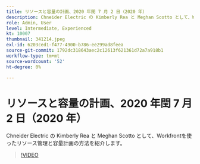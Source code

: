 ```yaml
---
title: リソースと容量の計画、2020 年閏 7 月 2 日（2020 年）
description: Chneider Electric の Kimberly Rea と Meghan Scotto として、Workfrontを使ったリソース管理と容量計画の方法を紹介します。
role: Admin, User
level: Intermediate, Experienced
kt: 10007
thumbnail: 341214.jpeg
exl-id: 6203ced1-f477-4900-b786-ee299ad8feea
source-git-commit: 1792dc318643aec2c12613f621361d72a7a918b1
workflow-type: tm+mt
source-wordcount: '52'
ht-degree: 0%

---
```


# リソースと容量の計画、2020 年閏 7 月 2 日（2020 年）

Chneider Electric の Kimberly Rea と Meghan Scotto として、Workfrontを使ったリソース管理と容量計画の方法を紹介します。

>[!VIDEO](https://video.tv.adobe.com/v/341214/?quality=12&learn=on)
